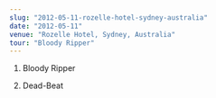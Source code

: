 ```yaml
---
slug: "2012-05-11-rozelle-hotel-sydney-australia"
date: "2012-05-11"
venue: "Rozelle Hotel, Sydney, Australia"
tour: "Bloody Ripper"
---
```



 1. Bloody Ripper

 2. Dead-Beat


